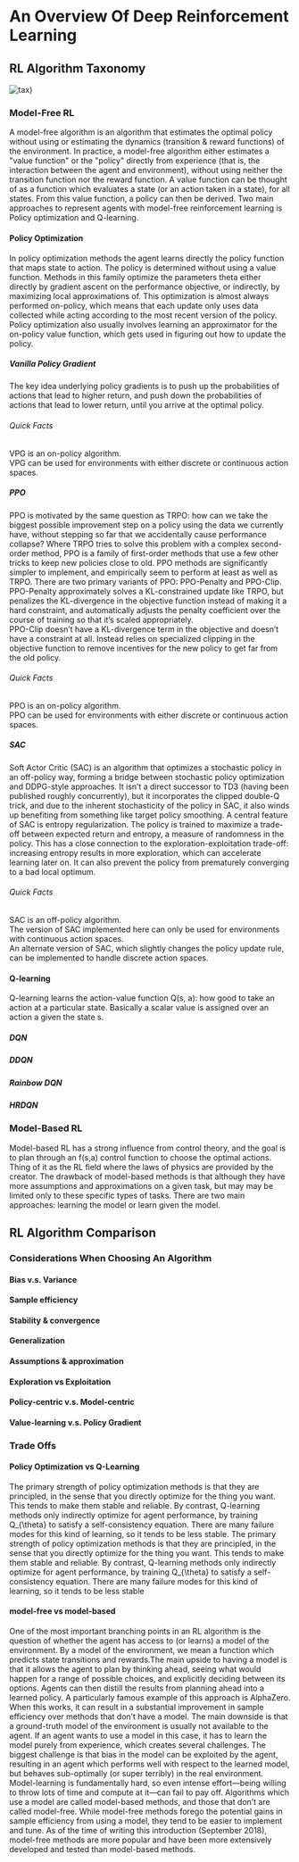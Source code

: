 # An Overview Of Deep Reinforcement Learning

## RL Algorithm Taxonomy
![tax](https://spinningup.openai.com/en/latest/_images/rl_algorithms_9_15.svg))

### Model-Free RL
A model-free algorithm is an algorithm that estimates the optimal policy without using or estimating the dynamics (transition & reward functions) of the environment. In practice, a model-free algorithm either estimates a "value function" or the "policy" directly from experience (that is, the interaction between the agent and  environment), without using neither the transition function nor the reward function. A value function can be thought of as a function which evaluates a state (or an action taken in a state), for all states. From this value function, a policy can then be derived. Two main approaches to represent agents with model-free reinforcement learning is Policy optimization and Q-learning.


#### Policy Optimization
In policy optimization methods the agent learns directly the policy function that maps state to action. The policy is determined without using a value function. Methods in this family optimize the parameters theta either directly by gradient ascent on the performance objective, or indirectly, by maximizing local approximations of. This optimization is almost always performed on-policy, which means that each update only uses data collected while acting according to the most recent version of the policy. Policy optimization also usually involves learning an approximator for the on-policy value function, which gets used in figuring out how to update the policy.

##### Vanilla Policy Gradient
The key idea underlying policy gradients is to push up the probabilities of actions that lead to higher return, and push down the probabilities of actions that lead to lower return, until you arrive at the optimal policy.
###### Quick Facts
VPG is an on-policy algorithm.\
VPG can be used for environments with either discrete or continuous action spaces.

##### PPO
PPO is motivated by the same question as TRPO: how can we take the biggest possible improvement step on a policy using the data we currently have, without stepping so far that we accidentally cause performance collapse? Where TRPO tries to solve this problem with a complex second-order method, PPO is a family of first-order methods that use a few other tricks to keep new policies close to old. PPO methods are significantly simpler to implement, and empirically seem to perform at least as well as TRPO. There are two primary variants of PPO: PPO-Penalty and PPO-Clip. \
PPO-Penalty approximately solves a KL-constrained update like TRPO, but penalizes the KL-divergence in the objective function instead of making it a hard constraint, and automatically adjusts the penalty coefficient over the course of training so that it’s scaled appropriately.\
PPO-Clip doesn’t have a KL-divergence term in the objective and doesn’t have a constraint at all. Instead relies on specialized clipping in the objective function to remove incentives for the new policy to get far from the old policy.
###### Quick Facts
PPO is an on-policy algorithm.\
PPO can be used for environments with either discrete or continuous action spaces.

##### SAC
Soft Actor Critic (SAC) is an algorithm that optimizes a stochastic policy in an off-policy way, forming a bridge between stochastic policy optimization and DDPG-style approaches. It isn’t a direct successor to TD3 (having been published roughly concurrently), but it incorporates the clipped double-Q trick, and due to the inherent stochasticity of the policy in SAC, it also winds up benefiting from something like target policy smoothing. A central feature of SAC is entropy regularization. The policy is trained to maximize a trade-off between expected return and entropy, a measure of randomness in the policy. This has a close connection to the exploration-exploitation trade-off: increasing entropy results in more exploration, which can accelerate learning later on. It can also prevent the policy from prematurely converging to a bad local optimum.
###### Quick Facts
SAC is an off-policy algorithm.\
The version of SAC implemented here can only be used for environments with continuous action spaces.\
An alternate version of SAC, which slightly changes the policy update rule, can be implemented to handle discrete action spaces.



#### Q-learning
Q-learning learns the action-value function Q(s, a): how good to take an action at a particular state. Basically a scalar value is assigned over an action a given the state s.

##### DQN

##### DDQN

##### Rainbow DQN

##### HRDQN



### Model-Based RL
Model-based RL has a strong influence from control theory, and the goal is to plan through an f(s,a) control function to choose the optimal actions. Thing of it as the RL field where the laws of physics are provided by the creator. The drawback of model-based methods is that although they have more assumptions and approximations on a given task, but may may be limited only to these specific types of tasks. There are two main approaches: learning the model or learn given the model.

## RL Algorithm Comparison

### Considerations When Choosing An Algorithm

#### Bias v.s. Variance

#### Sample efficiency

#### Stability & convergence

#### Generalization

#### Assumptions & approximation

#### Exploration vs Exploitation

#### Policy-centric v.s. Model-centric

#### Value-learning v.s. Policy Gradient

### Trade Offs

#### Policy Optimization vs Q-Learning
The primary strength of policy optimization methods is that they are principled, in the sense that you directly optimize for the thing you want. This tends to make them stable and reliable. By contrast, Q-learning methods only indirectly optimize for agent performance, by training Q_{\theta} to satisfy a self-consistency equation. There are many failure modes for this kind of learning, so it tends to be less stable. The primary strength of policy optimization methods is that they are principled, in the sense that you directly optimize for the thing you want. This tends to make them stable and reliable. By contrast, Q-learning methods only indirectly optimize for agent performance, by training Q_{\theta} to satisfy a self-consistency equation. There are many failure modes for this kind of learning, so it tends to be less stable

#### model-free vs model-based
One of the most important branching points in an RL algorithm is the question of whether the agent has access to (or learns) a model of the environment. By a model of the environment, we mean a function which predicts state transitions and rewards.The main upside to having a model is that it allows the agent to plan by thinking ahead, seeing what would happen for a range of possible choices, and explicitly deciding between its options. Agents can then distill the results from planning ahead into a learned policy. A particularly famous example of this approach is AlphaZero. When this works, it can result in a substantial improvement in sample efficiency over methods that don’t have a model. The main downside is that a ground-truth model of the environment is usually not available to the agent. If an agent wants to use a model in this case, it has to learn the model purely from experience, which creates several challenges. The biggest challenge is that bias in the model can be exploited by the agent, resulting in an agent which performs well with respect to the learned model, but behaves sub-optimally (or super terribly) in the real environment. Model-learning is fundamentally hard, so even intense effort—being willing to throw lots of time and compute at it—can fail to pay off. Algorithms which use a model are called model-based methods, and those that don’t are called model-free. While model-free methods forego the potential gains in sample efficiency from using a model, they tend to be easier to implement and tune. As of the time of writing this introduction (September 2018), model-free methods are more popular and have been more extensively developed and tested than model-based methods.

